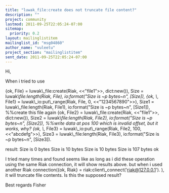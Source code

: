 ```yaml
---
title: "luwak_file:create does not truncate file content?"
description: ""
project: community
lastmod: 2011-09-25T22:05:24-07:00
sitemap:
  priority: 0.2
layout: mailinglistitem
mailinglist_id: "msg04860"
author_name: "vuleetu"
project_section: "mailinglistitem"
sent_date: 2011-09-25T22:05:24-07:00
---
```



Hi,

 When i tried to use

 {ok, File} = luwak\\_file:create(Riak, &lt;&lt;"file1"&gt;&gt;, dict:new()),
 Size = luwak\\_file:length(Riak, File),
 io:format("Size is ~p bytes~n", [Size]),
 {ok, \\_, File1} = luwak\\_io:put\\_range(Riak, File, 0, &lt;&lt;"1234567890"&gt;&gt;),
 Size1 = luwak\\_file:length(Riak, File1),
 io:format("Size is ~p bytes~n", [Size1]),
 %%create this file again
 {ok, File2} = luwak\\_file:create(Riak, &lt;&lt;"file1"&gt;&gt;, dict:new()),
 Size2 = luwak\\_file:length(Riak, File2),
 io:format("Size is ~p bytes~n", [Size2]),
 %%write data at pos 100 which is invalid offset, but it works, why?
 {ok, \\_, File3} = luwak\\_io:put\\_range(Riak, File2, 100, &lt;&lt;"abcdefg"&gt;&gt;),
 Size3 = luwak\\_file:length(Riak, File3),
 io:format("Size is ~p bytes~n", [Size3]).


result:
 Size is 0 bytes
 Size is 10 bytes
 Size is 10 bytes
 Size is 107 bytes
 ok


I tried many times and found seems like as long as i did these operation
using the same Riak connection, it will show results above. but when i used
another Riak connection({ok, Riak} = riak:client\\_connect('riak@127.0.0.1').
), it will truncate file contents. Is this the supposed result?

Best regards
Fisher
